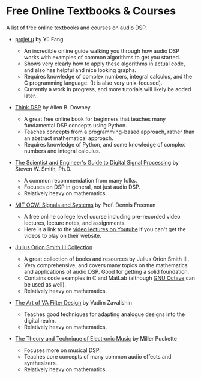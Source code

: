 # Free Online Textbooks & Courses
A list of free online textbooks and courses on audio DSP.

- [projet μ](https://mu.krj.st/) by Yü Fang
  - An incredible online guide walking you through how audio DSP works with examples of common algorithms to get you started.
  - Shows very clearly how to apply these algorithms in actual code, and also has helpful and nice looking graphs.
  - Requires knowledge of complex numbers, integral calculus, and the C programming language. (It is also very unix-focused).
  - Currently a work in progress, and more tutorials will likely be added later.

- [Think DSP](https://github.com/AllenDowney/ThinkDSP) by Allen B. Downey
  - A great free online book for beginners that teaches many fundamental DSP concepts using Python.
  - Teaches concepts from a programming-based approach, rather than an abstract mathematical approach.
  - Requires knowledge of Python, and some knowledge of complex numbers and integral calculus.

- [The Scientist and Engineer's Guide to Digital Signal Processing](http://www.dspguide.com/pdfbook.htm) by Steven W. Smith, Ph.D.
  - A common recommendation from many folks.
  - Focuses on DSP in general, not just audio DSP.
  - Relatively heavy on mathematics.

- [MIT OCW: Signals and Systems](https://ocw.mit.edu/courses/6-003-signals-and-systems-fall-2011/) by Prof. Dennis Freeman 
  - A free online college level course including pre-recorded video lectures, lecture notes, and assignments.
  - Here is a link to the [video lectures on Youtube](https://www.youtube.com/playlist?list=PLUl4u3cNGP61kdPAOC7CzFjJZ8f1eMUxs) if you can't get the videos to play on their website.

- [Julius Orion Smith III Collection](https://ccrma.stanford.edu/~jos/)
  - A great collection of books and resources by Julius Orion Smith III.
  - Very comprehensive, and covers many topics on the mathematics and applications of audio DSP. Good for getting a solid foundation.
  - Contains code examples in C and MatLab (although [GNU Octave](https://www.gnu.org/software/octave/index) can be used as well).
  - Relatively heavy on mathematics.

- [The Art of VA Filter Design](https://www.native-instruments.com/fileadmin/ni_media/downloads/pdf/VAFilterDesign_2.1.2.pdf) by Vadim Zavalishin
  - Teaches good techniques for adapting analogue designs into the digital realm.
  - Relatively heavy on mathematics.

- [The Theory and Technique of Electronic Music](http://msp.ucsd.edu/techniques.htm) by Miller Puckette
  - Focuses more on musical DSP.
  - Teaches core concepts of many common audio effects and synthesizers.
  - Relatively heavy on mathematics.
  